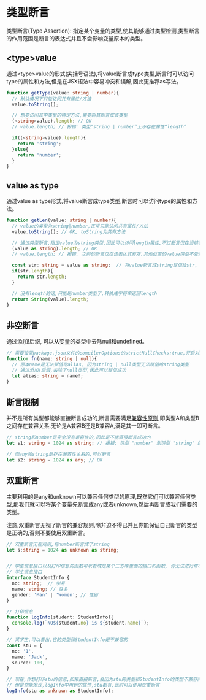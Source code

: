# 类型断言
类型断言(Type Assertion): 指定某个变量的类型,使其能够通过类型检测,类型断言的作用范围是断言的表达式并且不会影响变量原本的类型。


## \<type>value
通过\<type>value的形式(尖括号语法),将value断言成type类型,断言时可以访问type的属性和方法,但是在JSX语法中容易冲突和误解,因此更推荐as写法。
```typescript
function getType(value: string | number){
  // 默认情况下只能访问共有属性/方法
  value.toString();

  // 想要访问其中类型的特定方法,需要将其断言成该类型
  (<string>value).length; // OK
  // value.length; // 报错: 类型“string | number”上不存在属性“length”

  if((<string>value).length){
    return 'string';
  }else{
    return 'number';
  }
}
```

## value as type <Badge text="推荐" />
通过value as type形式,将value断言成type类型,断言时可以访问type的属性和方法。
```typescript
function getLen(value: string | number){
  // value的类型为string|number,正常只能访问共有属性/方法
  value.toString(); // OK, toString为共有方法

  // 通过类型断言,指定value为string类型,因此可以访问length属性,不过断言仅在当前表达式有效
  (value as string).length; // OK
  // value.length; // 报错, 之前的断言仅在该表达式有效,其他位置的value类型不受影响,还是string | number,因此不能访问length

  const str: string = value as string;  // 将value断言成string赋值给str, str就会被推论成string类型
  if(str.length){
    return str.length;
  }

  // 没有length的话,只能是number类型了,转换成字符串返回length
  return String(value).length;
}
```




## 非空断言
通过添加!后缀, 可以从变量的类型中去除null和undefined。
```typescript
// 需要设置package.json文件的compilerOptions的strictNullChecks:true,开启对null和undefined的严格检查
function fn(name: string | null){
  // 原本name是无法赋值给alias, 因为string | null类型无法赋值给string类型
  // 通过添加!后缀,去除了null类型,因此可以赋值成功
  let alias: string = name!;
}
```

## 断言限制
并不是所有类型都能够直接断言成功的,断言需要满足[兼容性原则](/WebTravel/typescript/type-compatibility.html),即类型A和类型B之间存在兼容关系,无论是A兼容B还是B兼容A,满足其一即可断言。
```typescript
// string和number是完全没有兼容性的,因此是不能直接断言成功的
let s1: string = 1024 as string; // 报错: 类型 "number" 到类型 "string" 的转换可能是错误的，因为两种类型不能充分重叠。如果这是有意的，请先将表达式转换为 "unknown"

// 而any和string是存在兼容性关系的,可以断言
let s2: string = 1024 as any; // OK
```

## 双重断言
主要利用的是any和unknown可以兼容任何类型的原理,既然它们可以兼容任何类型,那我们就可以将某个变量先断言成any或者unknown,然后再断言成我们需要的类型。

注意,双重断言无视了断言的兼容规则,除非迫不得已并且你能保证自己断言的类型是正确的,否则不要使用双重断言。
```typescript
// 双重断言无视规则,将number断言成了string
let s:string = 1024 as unknown as string;


// 学生信息接口以及打印信息的函数可以看成是某个三方库里面的接口和函数, 你无法进行修改
// 学生信息接口
interface StudentInfo {
  no: string;  // 学号
  name: string; // 姓名
  gender: 'Man' | 'Women'; // 性别
}

// 打印信息
function logInfo(student: StudentInfo){
  console.log(`NO${student.no} is ${student.name}`);
}

// 某学生,可以看出,它的类型和StudentInfo是不兼容的
const stu = {
  no: '1',
  name: 'Jack',
  source: 100,
}

// 现在,你想打印stu的信息,如果直接断言,会因为stu的类型和StudentInfo的类型不兼容而失败
// 但是你能发现,logInfo中用到的属性,stu都有,此时可以使用双重断言
logInfo(stu as unknown as StudentInfo);

```